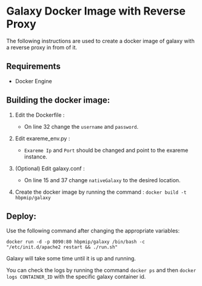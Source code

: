 # Galaxy Docker Image with Reverse Proxy

The following instructions are used to create a docker image of galaxy with a reverse proxy in from of it.

## Requirements

  - Docker Engine

## Building the docker image:

1. Edit the Dockerfile :
	- On line 32 change the ```username``` and ```password```.

2. Edit exareme_env.py :
	- ```Exareme Ip``` and ```Port``` should be changed and point to the exareme instance.

3. (Optional) Edit galaxy.conf :
	- On line 15 and 37 change ```nativeGalaxy``` to the desired location.

4. Create the docker image by running the command :
	```docker build -t hbpmip/galaxy```

## Deploy:

Use the following command after changing the appropriate variables:

```
docker run -d -p 8090:80 hbpmip/galaxy /bin/bash -c "/etc/init.d/apache2 restart && ./run.sh"
```

Galaxy will take some time until it is up and running.

You can check the logs by running the command ```docker ps```  and then ```docker logs CONTAINER_ID``` with the specific galaxy container id.

